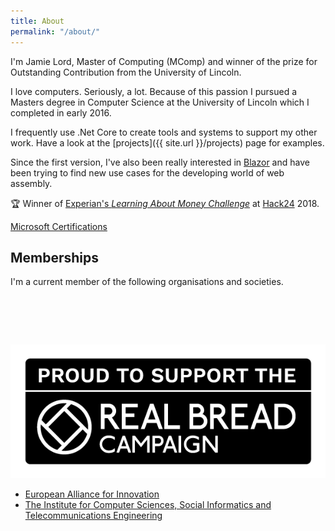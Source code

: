 ```yaml
---
title: About
permalink: "/about/"
---
```


I'm Jamie Lord, Master of Computing (MComp) and winner of the prize for Outstanding Contribution from the University of Lincoln.

I love computers. Seriously, a lot. Because of this passion I pursued a Masters degree in Computer Science at the University of Lincoln which I completed in early 2016.

I frequently use .Net Core to create tools and systems to support my other work. Have a look at the [projects]({{ site.url }}/projects) page for examples.

Since the first version, I've also been really interested in [Blazor](https://blazor.net/) and have been trying to find new use cases for the developing world of web assembly.

🏆 Winner of [Experian's _Learning About Money Challenge_](https://www.hack24.co.uk/blog/the-experian-learning-about-money-challenge) at [Hack24](https://www.hack24.co.uk/) 2018.

[Microsoft Certifications](https://www.youracclaim.com/users/lord/badges)

## Memberships

I'm a current member of the following organisations and societies.

<figure style="height: 64px">
  <a href="https://www.sustainweb.org/realbread"><img src="{{ site.url }}{{ site.baseurl }}/assets/img/RBC_proud_banner_black_bg.png" alt=""></a>
</figure>

[![Real Bread Campaign](/assets/img/RBC_proud_banner_black_bg.png)](https://www.sustainweb.org/realbread/)

- [European Alliance for Innovation](http://eai.eu/)
- [The Institute for Computer Sciences, Social Informatics and Telecommunications Engineering](http://icst.org/)
